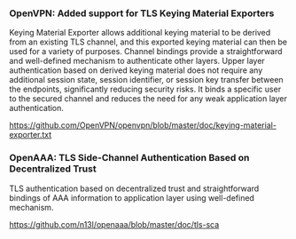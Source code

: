 ### OpenVPN: Added support for TLS Keying Material Exporters
Keying Material Exporter allows additional keying material to be derived from an existing TLS channel, and this exported keying material can then be used for a variety of purposes. Channel bindings provide a straightforward and well-defined mechanism to authenticate other layers. Upper layer authentication based on derived keying material does not require any additional session state, session identifier, or session key transfer between the endpoints, significantly reducing security risks. It binds a specific user to the secured channel and reduces the need for any weak application layer authentication.

[https://github.com/OpenVPN/openvpn/blob/master/doc/keying-material-exporter.txt
](https://github.com/OpenVPN/openvpn/blob/master/doc/keying-material-exporter.txt)

### OpenAAA: TLS Side-Channel Authentication Based on Decentralized Trust
TLS authentication based on decentralized trust and straightforward
bindings of AAA information to application layer using well-defined mechanism.

[https://github.com/n13l/openaaa/blob/master/doc/tls-sca
](https://github.com/n13l/openaaa/blob/master/doc/tls-sca)
